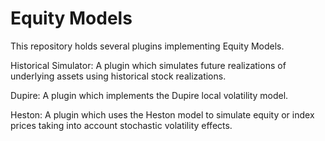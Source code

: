 Equity Models
============

This repository holds several plugins implementing Equity Models.

Historical Simulator: A plugin which simulates future realizations of underlying assets using historical stock realizations.

Dupire: A plugin which implements the Dupire local volatility model.

Heston: A plugin which uses the Heston model to simulate equity or index prices taking into account stochastic volatility effects.
